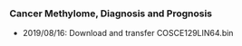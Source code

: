 ### Cancer Methylome, Diagnosis and Prognosis

* 2019/08/16: Download and transfer COSCE129LIN64.bin
